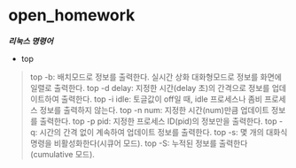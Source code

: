 # open_homework
***리눅스 명령어***
+ top
> top -b: 배치모드로 정보를 출력한다. 실시간 상화 대화형모드로 정보를 화면에 일렬로 출력한다.
> top -d delay: 지정한 시간(delay 초)의 간격으로 정보를 업데이트하여 출력한다.
> top -i idle: 토글값이 off일 때, idle 프로세스나 좀비 프로세스 정보를 출력하지 않는다.
> top -n num: 지정한 시간(num)만큼 업데이트 정보를 출력한다.
> top -p pid: 지정한 프로세스 ID(pid)의 정보만을 출력한다.
> top -q: 시간의 간격 없이 계속하여 업데이트 정보를 출력한다.
> top -s: 몇 개의 대화식 명령을 비활성화한다(시큐어 모드).
> top -S: 누적된 정보를 출력한다(cumulative 모드).
> 
